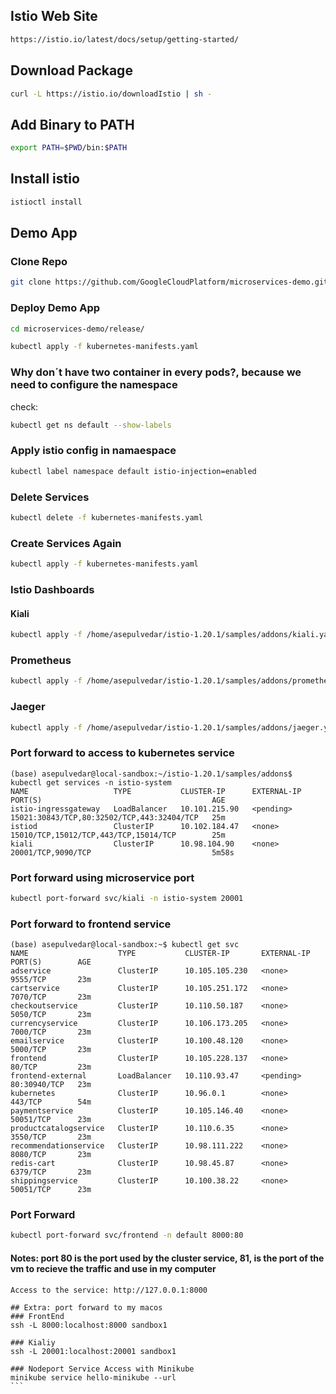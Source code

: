 ## Istio Web Site
```sh
https://istio.io/latest/docs/setup/getting-started/
```

## Download Package
```sh
curl -L https://istio.io/downloadIstio | sh -
```

## Add Binary to PATH
```sh
export PATH=$PWD/bin:$PATH
```

## Install istio
```sh
istioctl install
```

## Demo App
### Clone Repo

```sh
git clone https://github.com/GoogleCloudPlatform/microservices-demo.git
```

### Deploy Demo App
```sh
cd microservices-demo/release/
```

```sh
kubectl apply -f kubernetes-manifests.yaml 
```
### Why don´t have two container in every pods?, because we need to configure the namespace
check: 
```sh
kubectl get ns default --show-labels
```

### Apply istio config in namaespace
```sh
kubectl label namespace default istio-injection=enabled
```

### Delete Services
```sh
kubectl delete -f kubernetes-manifests.yaml 
```

### Create Services Again
```sh
kubectl apply -f kubernetes-manifests.yaml 
```

### Istio Dashboards
#### Kiali

```sh
kubectl apply -f /home/asepulvedar/istio-1.20.1/samples/addons/kiali.yaml
```

### Prometheus
```sh
kubectl apply -f /home/asepulvedar/istio-1.20.1/samples/addons/prometheus.yaml
```

### Jaeger
```sh
kubectl apply -f /home/asepulvedar/istio-1.20.1/samples/addons/jaeger.yamll
```

### Port forward to access to kubernetes service
```
(base) asepulvedar@local-sandbox:~/istio-1.20.1/samples/addons$ kubectl get services -n istio-system
NAME                   TYPE           CLUSTER-IP      EXTERNAL-IP   PORT(S)                                      AGE
istio-ingressgateway   LoadBalancer   10.101.215.90   <pending>     15021:30843/TCP,80:32502/TCP,443:32404/TCP   25m
istiod                 ClusterIP      10.102.184.47   <none>        15010/TCP,15012/TCP,443/TCP,15014/TCP        25m
kiali                  ClusterIP      10.98.104.90    <none>        20001/TCP,9090/TCP                           5m58s
```

### Port forward using microservice port
```sh
kubectl port-forward svc/kiali -n istio-system 20001
```

### Port forward to frontend service
```
(base) asepulvedar@local-sandbox:~$ kubectl get svc
NAME                    TYPE           CLUSTER-IP       EXTERNAL-IP   PORT(S)        AGE
adservice               ClusterIP      10.105.105.230   <none>        9555/TCP       23m
cartservice             ClusterIP      10.105.251.172   <none>        7070/TCP       23m
checkoutservice         ClusterIP      10.110.50.187    <none>        5050/TCP       23m
currencyservice         ClusterIP      10.106.173.205   <none>        7000/TCP       23m
emailservice            ClusterIP      10.100.48.120    <none>        5000/TCP       23m
frontend                ClusterIP      10.105.228.137   <none>        80/TCP         23m
frontend-external       LoadBalancer   10.110.93.47     <pending>     80:30940/TCP   23m
kubernetes              ClusterIP      10.96.0.1        <none>        443/TCP        54m
paymentservice          ClusterIP      10.105.146.40    <none>        50051/TCP      23m
productcatalogservice   ClusterIP      10.110.6.35      <none>        3550/TCP       23m
recommendationservice   ClusterIP      10.98.111.222    <none>        8080/TCP       23m
redis-cart              ClusterIP      10.98.45.87      <none>        6379/TCP       23m
shippingservice         ClusterIP      10.100.38.22     <none>        50051/TCP      23m
```

### Port Forward
```sh
kubectl port-forward svc/frontend -n default 8000:80
```

####  Notes: port 80 is the port used by the cluster service, 81, is the port of the vm to recieve the traffic and use in my computer
````
Access to the service: http://127.0.0.1:8000

## Extra: port forward to my macos
### FrontEnd
ssh -L 8000:localhost:8000 sandbox1

### Kialiy
ssh -L 20001:localhost:20001 sandbox1

### Nodeport Service Access with Minikube
minikube service hello-minikube --url
```





